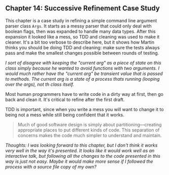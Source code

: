 ## Chapter 14: Successive Refinement Case Study

This chapter is a case study in refining a simple command line argument parser class `Args`. It
starts as a messy parser that could only deal with boolean flags, then was expanded to handle many
data types. After this expansion it looked like a mess, so TDD and cleaning was used to make it
cleaner. It's a bit too verbose to describe here, but it shows how Martin thinks you should be doing
TDD and cleaning: make sure the tests always pass and make the smallest changes possible between
rounds of testing.

*I sort of disagree with keeping the "current arg" as a piece of state on this class simply because
he wanted to avoid functions with two arguments. I would much rather have the "current arg" be
transient value that is passed to methods. The current arg is a state of a process thats running
(looping over the args), not th class itself.*

Most human programmers have to write code in a dirty way at first, then go back and clean it. It's
critical to refine after the first draft.

TDD is important, since when you write a mess you will want to change it to being not a mess while
still being confident that it works.

>Much of good software design is simply about partitioning—creating appropriate places to put
>different kinds of code. This separation of concerns makes the code much simpler to understand and
>maintain.

*Thoughts: I was looking forward to this chapter, but I don't think it works very well in the way
it's presented. It looks like it would work well as an interactive talk, but following all the
changes to the code presented in this way is just not easy. Maybe it would make more sense if I
followed the process with a source file copy of my own?*
